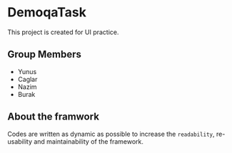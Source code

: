 # DemoqaTask
This project is created for UI practice.

## Group Members
* Yunus
* Caglar
* Nazim
* Burak

## About the framwork
Codes are written as dynamic as possible to increase the `readability`, re-usability and maintainability of the framework.


